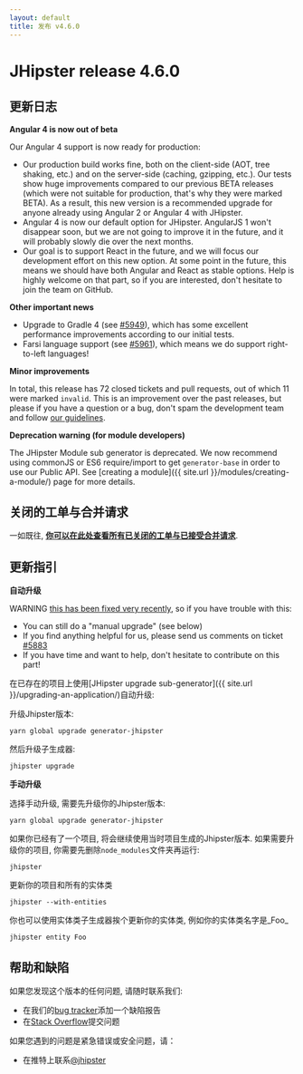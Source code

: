 ```yaml
---
layout: default
title: 发布 v4.6.0
---
```


JHipster release 4.6.0
==================

更新日志
----------

**Angular 4 is now out of beta**

Our Angular 4 support is now ready for production:

- Our production build works fine, both on the client-side (AOT, tree shaking, etc.) and on the server-side (caching, gzipping, etc.). Our tests show huge improvements compared to our previous BETA releases (which were not suitable for production, that's why they were marked BETA). As a result, this new version is a recommended upgrade for anyone already using Angular 2 or Angular 4 with JHipster.
- Angular 4 is now our default option for JHipster. AngularJS 1 won't disappear soon, but we are not going to improve it in the future, and it will probably slowly die over the next months.
- Our goal is to support React in the future, and we will focus our development effort on this new option. At some point in the future, this means we should have both Angular and React as stable options. Help is highly welcome on that part, so if you are interested, don't hesitate to join the team on GitHub.

**Other important news**

- Upgrade to Gradle 4 (see [#5949](https://github.com/jhipster/generator-jhipster/pull/5949)), which has some excellent performance improvements according to our initial tests.
- Farsi language support (see [#5961](https://github.com/jhipster/generator-jhipster/pull/5961)), which means we do support right-to-left languages!

**Minor improvements**

In total, this release has 72 closed tickets and pull requests, out of which 11 were marked `invalid`. This is an improvement over the past releases, but please if you have a question or a bug, don't spam the development team and follow [our guidelines](https://github.com/jhipster/generator-jhipster/blob/master/CONTRIBUTING.md).

**Deprecation warning (for module developers)**

The JHipster Module sub generator is deprecated. We now recommend using commonJS or ES6 require/import to get `generator-base` in order to use our Public API. See [creating a module]({{ site.url }}/modules/creating-a-module/) page for more details.

关闭的工单与合并请求
------------
一如既往, __[你可以在此处查看所有已关闭的工单与已接受合并请求](https://github.com/jhipster/generator-jhipster/issues?q=milestone%3A4.6.0+is%3Aclosed)__.

更新指引
------------

**自动升级**

WARNING [this has been fixed very recently](https://github.com/jhipster/generator-jhipster/pull/5966), so if you have trouble with this:

- You can still do a "manual upgrade" (see below)
- If you find anything helpful for us, please send us comments on ticket [#5883](https://github.com/jhipster/generator-jhipster/issues/5883)
- If you have time and want to help, don't hesitate to contribute on this part!

在已存在的项目上使用[JHipster upgrade sub-generator]({{ site.url }}/upgrading-an-application/)自动升级:

升级Jhipster版本:

```
yarn global upgrade generator-jhipster
```

然后升级子生成器:

```
jhipster upgrade
```

**手动升级**

选择手动升级, 需要先升级你的Jhipster版本:

```
yarn global upgrade generator-jhipster
```

如果你已经有了一个项目, 将会继续使用当时项目生成的Jhipster版本.
如果需要升级你的项目, 你需要先删除`node_modules`文件夹再运行:

```
jhipster
```

更新你的项目和所有的实体类

```
jhipster --with-entities
```

你也可以使用实体类子生成器挨个更新你的实体类, 例如你的实体类名字是_Foo_

```
jhipster entity Foo
```

帮助和缺陷
--------------

如果您发现这个版本的任何问题, 请随时联系我们:

- 在我们的[bug tracker](https://github.com/jhipster/generator-jhipster/issues?state=open)添加一个缺陷报告
- 在[Stack Overflow](http://stackoverflow.com/tags/jhipster/info)提交问题

如果您遇到的问题是紧急错误或安全问题，请：

- 在推特上联系[@jhipster](https://twitter.com/jhipster)

